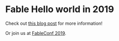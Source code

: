 # Fable Hello world in 2019

Check out [this blog post]( https://axxes.com/en/net/hello-world-with-fable/) for more information!

Or join us at [FableConf 2019](https://fable.io/fableconf/#home). 